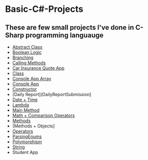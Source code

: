 # Basic-C#-Projects
## These are few small projects I've done in C-Sharp programming languauge


+ [Abstract Class](AbstractClassSubmission)
+ [Boolean Logic](BooleanLogicSubmission)
+ [Branching](BranchingSubmission)
+ [Calling Methods](CallingMethodsSubmission)
+ [Car Insurance Quote App](CarInsurance.zip)
+ [Class](ClassSubmission)
+ [Console App Array](ConsoleAppArraySubmission)
+ [Console App](ConsoleAppAssignmentSubmission)
+ [Constructor](ConstructorSubmission)
+ [Daily Report](DailyReportSubmission]
+ [Date + Time](DateTimeSubmission)
+ [Lambda](LambdaSubmission)
+ [Main Method](MainMethodSubmission)
+ [Math + Comparison Operators](MathAndComparisonOperatorsAssignment)
+ [Methods](MethodsSubmission)
+ [Methods + Objects]
+ [Operators](OperatorsSubmission)
+ [ParsingEnums](ParsingEnumsSubmisssion)
+ [Polymorphism](PolymorphismSubmission)
+ [String](StringSubmission)
+ Student App
  
